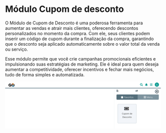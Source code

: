 # Módulo Cupom de desconto

O Módulo de Cupom de Desconto é uma poderosa ferramenta para aumentar as vendas e atrair mais clientes, oferecendo descontos personalizados no momento da compra. Com ele, seus clientes podem inserir um código de cupom durante a finalização da compra, garantindo que o desconto seja aplicado automaticamente sobre o valor total da venda ou serviço.

Esse módulo permite que você crie campanhas promocionais eficientes e impulsionando suas estratégias de marketing. Ele é ideal para quem deseja aumentar a competitividade, oferecer incentivos e fechar mais negócios, tudo de forma simples e automatizada.

![](/erp-v2/marketplace/extensions/br.com.gestao-online.module.cupom-desconto/assets/modulo_cupom_desconto_01.png)